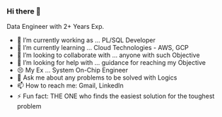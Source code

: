 ### Hi there 👋

Data Engineer with 2+ Years Exp. 

- 🔭 I’m currently working as ... PL/SQL Developer
- 🌱 I’m currently learning ... Cloud Technologies - AWS, GCP
- 👯 I’m looking to collaborate with ... anyone with such Objective
- 🤔 I’m looking for help with ... guidance for reaching my Objective
- 😣 My Ex ... System On-Chip Engineer
- 💬 Ask me about any problems to be solved with Logics
- 📫 How to reach me: Gmail, LinkedIn
- ⚡ Fun fact: THE ONE who finds the easiest solution for the toughest problem



<!--
**akvsachin/akvsachin** is a ✨ _special_ ✨ repository because its `README.md` (this file) appears on your GitHub profile.

Here are some ideas to get you started:

- 🔭 I’m currently working on ...
- 🌱 I’m currently learning ...
- 👯 I’m looking to collaborate on ...
- 🤔 I’m looking for help with ...
- 💬 Ask me about ...
- 📫 How to reach me: ...
- 😄 Pronouns: ...
- ⚡ Fun fact: ...
-->
